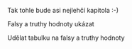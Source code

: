 Tak tohle bude asi nejlehčí kapitola :-)

Falsy a truthy hodnoty ukázat

Udělat tabulku na falsy a truthy hodnoty